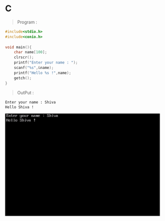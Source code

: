 # C
> Program :

```c
#include<stdio.h>
#include<conio.h>

void main(){
    char name[100];
    clrscr();
    printf("Enter your name : ");
    scanf("%s",&name);
    printf("Hello %s !",name);
    getch();
}
```
> OutPut :
```
Enter your name : Shiva
Hello Shiva !
```
![OutPut](output.jpg)
